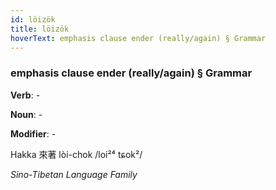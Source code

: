 ```yaml
---
id: löizök
title: löizök
hoverText: emphasis clause ender (really/again) § Grammar
---
```


### emphasis clause ender (really/again) § Grammar

**Verb**: -

**Noun**: -

**Modifier**: -

Hakka 來著 lòi-chok /loi²⁴ tɕok²/

*Sino-Tibetan Language Family*